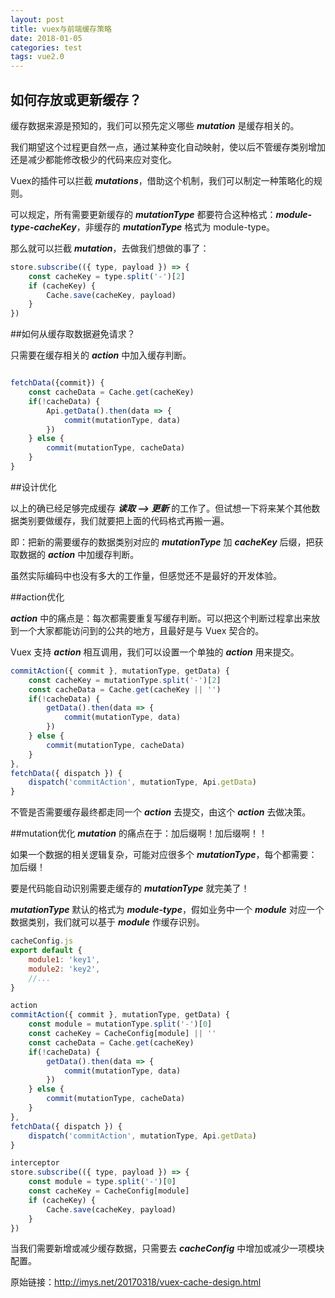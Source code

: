 ```yaml
---
layout: post
title: vuex与前端缓存策略
date: 2018-01-05
categories: test
tags: vue2.0
---
```


## 如何存放或更新缓存？

缓存数据来源是预知的，我们可以预先定义哪些 ***mutation*** 是缓存相关的。

我们期望这个过程更自然一点，通过某种变化自动映射，使以后不管缓存类别增加还是减少都能修改极少的代码来应对变化。

Vuex的插件可以拦截 ***mutations***，借助这个机制，我们可以制定一种策略化的规则。

可以规定，所有需要更新缓存的 ***mutationType*** 都要符合这种格式：***module-type-cacheKey***，非缓存的 ***mutationType*** 格式为 module-type。

那么就可以拦截 ***mutation***，去做我们想做的事了：

```javascript
store.subscribe(({ type, payload }) => {
    const cacheKey = type.split('-')[2]
    if (cacheKey) {
        Cache.save(cacheKey, payload)
    }
})
```

##如何从缓存取数据避免请求？

只需要在缓存相关的 ***action*** 中加入缓存判断。

```javascript

fetchData({commit}) {
    const cacheData = Cache.get(cacheKey)
    if(!cacheData) {
        Api.getData().then(data => {
            commit(mutationType, data)
        })
    } else {
        commit(mutationType, cacheData)
    }
}

```

##设计优化

以上的确已经足够完成缓存 ***读取 --> 更新*** 的工作了。但试想一下将来某个其他数据类别要做缓存，我们就要把上面的代码格式再搬一遍。

即：把新的需要缓存的数据类别对应的 ***mutationType*** 加 ***cacheKey*** 后缀，把获取数据的 ***action*** 中加缓存判断。

虽然实际编码中也没有多大的工作量，但感觉还不是最好的开发体验。

##action优化

***action*** 中的痛点是：每次都需要重复写缓存判断。可以把这个判断过程拿出来放到一个大家都能访问到的公共的地方，且最好是与 Vuex 契合的。

Vuex 支持 ***action*** 相互调用，我们可以设置一个单独的 ***action*** 用来提交。

```javascript
commitAction({ commit }, mutationType, getData) {
    const cacheKey = mutationType.split('-')[2]
    const cacheData = Cache.get(cacheKey || '')
    if(!cacheData) {
        getData().then(data => {
            commit(mutationType, data)
        })
    } else {
        commit(mutationType, cacheData)
    }
},
fetchData({ dispatch }) {
    dispatch('commitAction', mutationType, Api.getData)
}
```

不管是否需要缓存最终都走同一个 ***action*** 去提交，由这个 ***action*** 去做决策。

##mutation优化
***mutation*** 的痛点在于：加后缀啊！加后缀啊！！

如果一个数据的相关逻辑复杂，可能对应很多个 ***mutationType***，每个都需要：加后缀！

要是代码能自动识别需要走缓存的 ***mutationType*** 就完美了！

***mutationType*** 默认的格式为 ***module-type***，假如业务中一个 ***module*** 对应一个数据类别，我们就可以基于 ***module*** 作缓存识别。


```javascript
cacheConfig.js
export default {
    module1: 'key1',
    module2: 'key2',
    //...
}

```

```javascript
action
commitAction({ commit }, mutationType, getData) {
    const module = mutationType.split('-')[0]
    const cacheKey = CacheConfig[module] || ''
    const cacheData = Cache.get(cacheKey)
    if(!cacheData) {
        getData().then(data => {
            commit(mutationType, data)
        })
    } else {
        commit(mutationType, cacheData)
    }
},
fetchData({ dispatch }) {
    dispatch('commitAction', mutationType, Api.getData)
}
```

```javascript
interceptor
store.subscribe(({ type, payload }) => {
    const module = type.split('-')[0]
    const cacheKey = CacheConfig[module]
    if (cacheKey) {
        Cache.save(cacheKey, payload)
    }
})
```

当我们需要新增或减少缓存数据，只需要去 ***cacheConfig*** 中增加或减少一项模块配置。

原始链接：http://imys.net/20170318/vuex-cache-design.html
